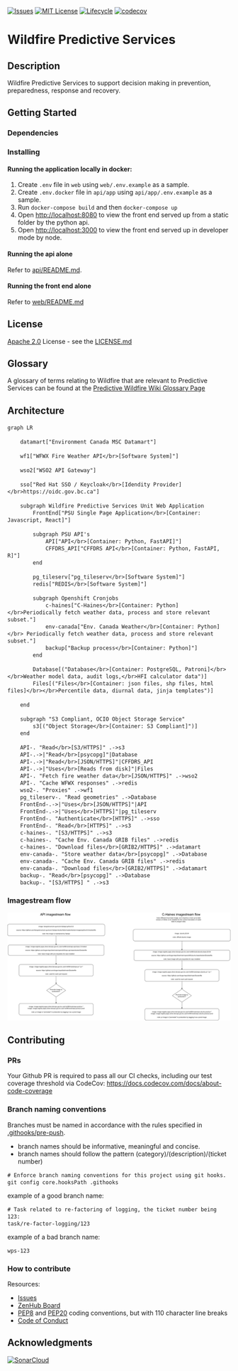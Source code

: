 [![Issues](https://img.shields.io/github/issues/bcgov/wps.svg?style=for-the-badge)](/../../issues)
[![MIT License](https://img.shields.io/github/license/bcgov/wps.svg?style=for-the-badge)](/LICENSE)
[![Lifecycle](https://img.shields.io/badge/Lifecycle-Stable-97ca00?style=for-the-badge)](https://github.com/bcgov/repomountie/blob/master/doc/lifecycle-badges.md)
[![codecov](https://codecov.io/gh/bcgov/wps/branch/main/graph/badge.svg?token=QZh80UTLpT)](https://codecov.io/gh/bcgov/wps)

# Wildfire Predictive Services

## Description

Wildfire Predictive Services to support decision making in prevention, preparedness, response and recovery.

## Getting Started

### Dependencies

### Installing

#### Running the application locally in docker:

1. Create `.env` file in `web` using `web/.env.example` as a sample.
2. Create `.env.docker` file in `api/app` using `api/app/.env.example` as a sample.
3. Run `docker-compose build` and then `docker-compose up`
4. Open [http://localhost:8080](http://localhost:8080) to view the front end served up from a static folder by the python api.
5. Open [http://localhost:3000](http://localhost:3000) to view the front end served up in developer mode by node.

#### Running the api alone

Refer to [api/README.md](api/README.md).

#### Running the front end alone

Refer to [web/README.md](api/README.md)

## License

[Apache 2.0](https://www.apache.org/licenses/LICENSE-2.0) License - see the [LICENSE.md](https://github.com/bcgov/wps/blob/main/LICENSE)

## Glossary

A glossary of terms relating to Wildfire that are relevant to Predictive Services can be found at the [Predictive Wildfire Wiki Glossary Page](https://github.com/bcgov/wps/wiki/Glossary)

## Architecture

```mermaid
graph LR

    datamart["Environment Canada MSC Datamart"]

    wf1["WFWX Fire Weather API</br>[Software System]"]

    wso2["WSO2 API Gateway"]

    sso["Red Hat SSO / Keycloak</br>[Idendity Provider]</br>https://oidc.gov.bc.ca"]

    subgraph Wildfire Predictive Services Unit Web Application
        FrontEnd["PSU Single Page Application</br>[Container: Javascript, React]"]

        subgraph PSU API's
            API["API</br>[Container: Python, FastAPI]"]
            CFFDRS_API["CFFDRS API</br>[Container: Python, FastAPI, R]"]
        end

        pg_tileserv["pg_tileserv</br>[Software System]"]
        redis["REDIS</br>[Software System]"]

        subgraph Openshift Cronjobs
            c-haines["C-Haines</br>[Container: Python]</br>Periodically fetch weather data, process and store relevant subset."]
            env-canada["Env. Canada Weather</br>[Container: Python]</br> Periodically fetch weather data, process and store relevant subset."]
            backup["Backup process</br>[Container: Python]"]
        end

        Database[("Database</br>[Container: PostgreSQL, Patroni]</br></br>Weather model data, audit logs,</br>HFI calculator data")]
        Files[("Files</br>[Container: json files, shp files, html files]</br></br>Percentile data, diurnal data, jinja templates")]

    end

    subgraph "S3 Compliant, OCIO Object Storage Service"
        s3[("Object Storage</br>[Container: S3 Compliant]")]
    end

    API-. "Read</br>[S3/HTTPS]" .->s3
    API-.->|"Read</br>[psycopg]"|Database
    API-.->|"Read</br>[JSON/HTTPS]"|CFFDRS_API
    API-.->|"Uses</br>[Reads from disk]"|Files
    API-. "Fetch fire weather data</br>[JSON/HTTPS]" .->wso2
    API-. "Cache WFWX responses" .->redis
    wso2-. "Proxies" .->wf1
    pg_tileserv-. "Read geometries" .->Database
    FrontEnd-.->|"Uses</br>[JSON/HTTPS]"|API
    FrontEnd-.->|"Uses</br>[HTTPS]"|pg_tileserv
    FrontEnd-. "Authenticate</br>[HTTPS]" .->sso
    FrontEnd-. "Read</br>[HTTPS]" .->s3
    c-haines-. "[S3/HTTPS]" .->s3
    c-haines-. "Cache Env. Canada GRIB files" .->redis
    c-haines-. "Download files</br>[GRIB2/HTTPS]" .->datamart
    env-canada-. "Store weather data</br>[psycopg]" .->Database
    env-canada-. "Cache Env. Canada GRIB files" .->redis
    env-canada-. "Download files</br>[GRIB2/HTTPS]" .->datamart
    backup-. "Read</br>[psycopg]" .->Database
    backup-. "[S3/HTTPS] " .->s3

```

### Imagestream flow

![Imagestream flow](./architecture/imagestream_flow.png)

## Contributing

### PRs

Your Github PR is required to pass all our CI checks, including our test coverage threshold via CodeCov: https://docs.codecov.com/docs/about-code-coverage

### Branch naming conventions

Branches must be named in accordance with the rules specified in [.githooks/pre-push](.githooks/pre-push).

- branch names should be informative, meaningful and concise.
- branch names should follow the pattern (category)/(description)/(ticket number)

```
# Enforce branch naming conventions for this project using git hooks.
git config core.hooksPath .githooks
```

example of a good branch name:

```
# Task related to re-factoring of logging, the ticket number being 123:
task/re-factor-logging/123
```

example of a bad branch name:

```
wps-123
```

### How to contribute

Resources:

- [Issues](https://github.com/bcgov/wps/issues)
- [ZenHub Board](https://app.zenhub.com/workspaces/wildfire-predictive-services-5e321393e038fba5bbe203b8/board?repos=235861506,237125626,237125691)
- [PEP8](https://github.com/python/peps/blob/master/pep-0008.txt) and [PEP20](https://github.com/python/peps/blob/master/pep-0020.txt) coding conventions, but with 110 character line breaks
- [Code of Conduct](https://github.com/bcgov/wps/blob/master/CONDUCT.md)

## Acknowledgments

[![SonarCloud](https://sonarcloud.io/images/project_badges/sonarcloud-white.svg)](https://sonarcloud.io/dashboard?id=bcgov_wps)
